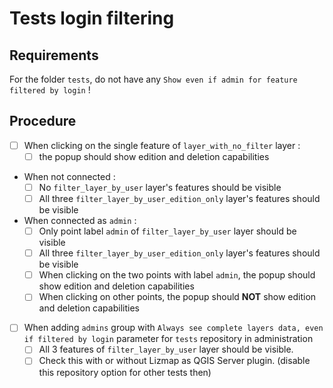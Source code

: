 # Tests login filtering

## Requirements

For the folder `tests`, do not have any `Show even if admin for feature filtered by login` !

## Procedure

* [ ] When clicking on the single feature of `layer_with_no_filter` layer :
  * [ ] the popup should show edition and deletion capabilities

* When not connected :
    * [ ] No `filter_layer_by_user` layer's features should be visible
    * [ ] All three `filter_layer_by_user_edition_only` layer's features should be visible

* When connected as `admin` :
    * [ ] Only point label `admin` of `filter_layer_by_user` layer should be visible
    * [ ] All three `filter_layer_by_user_edition_only` layer's features should be visible
    * [ ] When clicking on the two points with label `admin`, the popup should show edition and deletion capabilities
    * [ ] When clicking on other points, the popup should **NOT** show edition and deletion capabilities

* [ ] When adding `admins` group with `Always see complete layers data, even if filtered by login` parameter for `tests` repository in administration
  * [ ] All 3 features of `filter_layer_by_user` layer should be visible.
  * [ ] Check this with or without Lizmap as QGIS Server plugin. (disable this repository option for other tests then)

